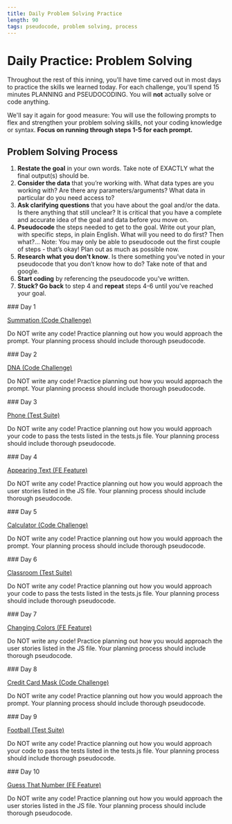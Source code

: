 ```yaml
---
title: Daily Problem Solving Practice
length: 90
tags: pseudocode, problem solving, process
---
```


# Daily Practice: Problem Solving

Throughout the rest of this inning, you'll have time carved out in most days to practice the skills we learned today. For each challenge, you'll spend 15 minutes PLANNING and PSEUDOCODING. You will **not** actually solve or code anything.  

We'll say it again for good measure: You will use the following prompts to flex and strengthen your problem solving skills, not your coding knowledge or syntax. **Focus on running through steps 1-5 for each prompt.**

## Problem Solving Process

1. **Restate the goal** in your own words. Take note of EXACTLY what the final output(s) should be.
2. **Consider the data** that you’re working with. What data types are you working with? Are there any parameters/arguments? What data in particular do you need access to?
3. **Ask clarifying questions** that you have about the goal and/or the data. Is there anything that still unclear? It is critical that you have a complete and accurate idea of the goal and data before you move on.
4. **Pseudocode** the steps needed to get to the goal. Write out your plan, with specific steps, in plain English. What will you need to do first? Then what?… Note: You may only be able to pseudocode out the first couple of steps - that’s okay! Plan out as much as possible now.
5. **Research what you don’t know**. Is there something you’ve noted in your pseudocode that you don’t know how to do? Take note of that and google.
6. **Start coding** by referencing the pseudocode you’ve written.
7. **Stuck? Go back** to step 4 and **repeat** steps 4-6 until you’ve reached your goal.

<section class="answer">
### Day 1

[Summation (Code Challenge)](https://replit.com/@kaylaewood/SummationPseudocode#index.js)

Do NOT write any code! Practice planning out how you would approach the prompt. Your planning process should include thorough pseudocode.
</section>

<section class="answer">
### Day 2

[DNA (Code Challenge)](https://replit.com/@kaylaewood/DNAPseudocode#index.js)

Do NOT write any code! Practice planning out how you would approach the prompt. Your planning process should include thorough pseudocode.
</section>

<section class="answer">
### Day 3

[Phone (Test Suite)](https://replit.com/@kaylaewood/PhonePseudocode#index.js)

Do NOT write any code! Practice planning out how you would approach your code to pass the tests listed in the tests.js file. Your planning process should include thorough pseudocode.
</section>

<section class="answer">
### Day 4

[Appearing Text (FE Feature)](https://codepen.io/kaylaewood/pen/WNzWraY)

Do NOT write any code! Practice planning out how you would approach the user stories listed in the JS file. Your planning process should include thorough pseudocode.
</section>

<section class="answer">
### Day 5

[Calculator (Code Challenge)](https://replit.com/@kaylaewood/CalculatorPseudocode#index.js)

Do NOT write any code! Practice planning out how you would approach the prompt. Your planning process should include thorough pseudocode.
</section>

<section class="answer">
### Day 6

[Classroom (Test Suite)](https://replit.com/@kaylaewood/ClassroomPseudocode#index.js)

Do NOT write any code! Practice planning out how you would approach your code to pass the tests listed in the tests.js file. Your planning process should include thorough pseudocode.
</section>

<section class="answer">
### Day 7

[Changing Colors (FE Feature)](https://codepen.io/kaylaewood/pen/JjLVXQv)

Do NOT write any code! Practice planning out how you would approach the user stories listed in the JS file. Your planning process should include thorough pseudocode.
</section>

<section class="answer">
### Day 8

[Credit Card Mask (Code Challenge)](https://replit.com/@kaylaewood/CCMaskPseudocode#index.js)

Do NOT write any code! Practice planning out how you would approach the prompt. Your planning process should include thorough pseudocode.
</section>

<section class="answer">
### Day 9

[Football (Test Suite)](https://replit.com/@kaylaewood/FootballPseudocode#index.js)

Do NOT write any code! Practice planning out how you would approach your code to pass the tests listed in the tests.js file. Your planning process should include thorough pseudocode.
</section>

<section class="answer">
### Day 10

[Guess That Number (FE Feature)](https://codepen.io/kaylaewood/pen/LYdvGKW?editors=1011)

Do NOT write any code! Practice planning out how you would approach the user stories listed in the JS file. Your planning process should include thorough pseudocode.
</section>
